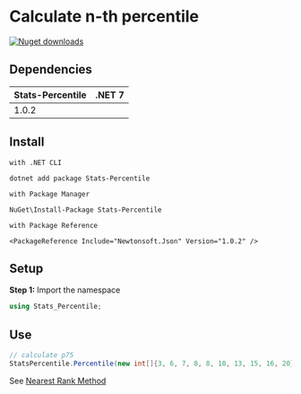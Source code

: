 <div>
  <h1>Calculate n-th percentile</h1>
  <a href="https://www.nuget.org/packages/Stats-Percentile/"> 
   <img src="https://img.shields.io/nuget/dt/Stats-Percentile"
   alt="Nuget downloads" 
   data-canonical-src="https://img.shields.io/nuget/dt/Stats-Percentile?color=2da44e&amp;label=nuget%20downloads&amp;logo=nuget"
   style="max-width: 100%;">
  </a>
</div> 

## Dependencies

| Stats-Percentile | .NET 7 |
|------------------|---------|
| 1.0.2            |   

## Install

```nuget
with .NET CLI 

dotnet add package Stats-Percentile

with Package Manager

NuGet\Install-Package Stats-Percentile

with Package Reference

<PackageReference Include="Newtonsoft.Json" Version="1.0.2" />
```

## Setup

**Step 1:** Import the namespace

```cs
using Stats_Percentile;
```

## Use

```cs 
// calculate p75
StatsPercentile.Percentile(new int[]{3, 6, 7, 8, 8, 10, 13, 15, 16, 20},75); // → 15
```
See <a href='https://en.wikipedia.org/wiki/Percentile#The_Nearest_Rank_method' target='_blank'>Nearest Rank Method</a>
 
 

